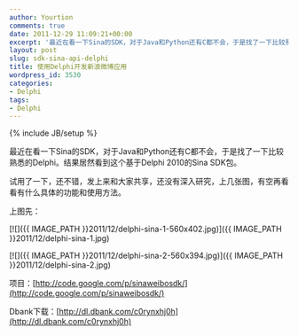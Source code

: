 ```yaml
---
author: Yourtion
comments: true
date: 2011-12-29 11:09:21+00:00
excerpt: '最近在看一下Sina的SDK，对于Java和Python还有C都不会，于是找了一下比较熟悉的Delphi。结果居然看到这个基于Delphi 2010的SinaSDK包。试用了一下，还不错，发上来和大家共享，还没有深入研究，上几张图，有空再看看有什么具体的功能和使用方法。'
layout: post
slug: sdk-sina-api-delphi
title: 使用Delphi开发新浪微博应用
wordpress_id: 3530
categories:
- Delphi
tags:
- Delphi
---
```

{% include JB/setup %}

最近在看一下Sina的SDK，对于Java和Python还有C都不会，于是找了一下比较熟悉的Delphi。结果居然看到这个基于Delphi 2010的Sina SDK包。

试用了一下，还不错，发上来和大家共享，还没有深入研究，上几张图，有空再看看有什么具体的功能和使用方法。

上图先：

[![]({{ IMAGE_PATH }}2011/12/delphi-sina-1-560x402.jpg)]({{ IMAGE_PATH }}2011/12/delphi-sina-1.jpg)

[![]({{ IMAGE_PATH }}2011/12/delphi-sina-2-560x394.jpg)]({{ IMAGE_PATH }}2011/12/delphi-sina-2.jpg)

项目：[http://code.google.com/p/sinaweibosdk/](http://code.google.com/p/sinaweibosdk/)

Dbank下载：[http://dl.dbank.com/c0rynxhj0h](http://dl.dbank.com/c0rynxhj0h)



